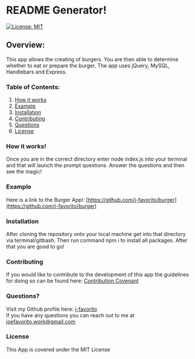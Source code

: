 # README Generator!

[![License: MIT](https://img.shields.io/badge/License-MIT-yellow.svg)](https://opensource.org/licenses/MIT)

## Overview:
This app allows the creating of burgers.  You are then able to determine whether to eat or prepare the burger.  The app uses jQuery, MySQL, Handlebars and Express.

### Table of Contents:
1. [How it works](#How-it-works)
2. [Example](#Example)
3. [Installation](#Installation)
4. [Contributing](#Contributing)
5. [Questions](#Questions)
6. [License](#License)

### How it works!
Once you are in the correct directory enter node index.js into your terminal and that will launch the prompt questions.  Answer the questions and then see the magic!

### Example
Here is a link to the Burger App!:  [https://github.com/j-favorito/burger](https://github.com/j-favorito/burger)<br/>

### Installation
After cloning the repository onto your local machine get into that directory via terminal/gitbash.  Then run command npm i to install all packages.  After that you are good to go!

### Contributing
If you would like to contribute to the development of this app the guidelines for doing so can be found here: [Contribution Covenant](https://www.contributor-covenant.org/version/2/0/code_of_conduct/code_of_conduct.txt)

### Questions?
Visit my Github profile here: [j-favorito](https://github.com/j-favorito)<br/>
If you have any questions you can reach out to me at joefavorito.work@gmail.com

### License
This App is covered under the MIT License


